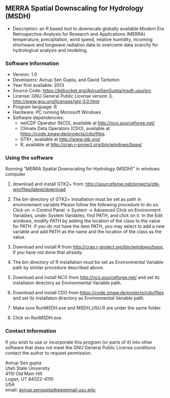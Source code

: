 ## MERRA Spatial Downscaling for Hydrology (MSDH)
* Description: an R based tool to downscale globally available Modern Era Retrospective-Analysis for Research and Applications (MERRA) temperature, precipitation, wind speed, relative humidity, incoming shortwave and longwave radiation data to overcome data scarcity for hydrological analysis and modeling.

### Software Information ###

* Version: 1.0
* Developers: Avirup Sen Gupta, and David Tarboton
* Year first available:  2013
* Source Code: https://bitbucket.org/AvirupSenGupta/msdh.usu/src.
* License: GNU General Public License version 3, http://www.gnu.org/licenses/gpl-3.0.html 
* Program language: R
* Hardware:  PC running Microsoft Windows
* Software dependencies:  
  - netCDF Operator (NCO), available at http://nco.sourceforge.net/
  - Climate Data Operators (CDO), available at https://code.zmaw.de/projects/cdo/files.  
  - GTK+, available at http://www.gtk.org/
  - R, available at http://cran.r-project.org/bin/windows/base/



### Using the software ###

Running "MERRA Spatial Downscaling for Hydrology (MSDH)" in windows computer

1. download and install GTK2+ from: http://sourceforge.net/projects/gtk-win/files/latest/download

2. The bin directory of GTK2+ installation must be set as path in environement variable
Please follow the following procedure to do so.
Click on -> Control Panel -> System -> Advanced
Click on Environment Variables, under System Variables, find PATH, and click on it.
In the Edit windows, modify PATH by adding the location of the class to the value for PATH. 
If you do not have the item PATH, you may select to add a new variable and add PATH as the name 
and the location of the class as the value.

3. Download and install R from http://cran.r-project.org/bin/windows/base, if you have not done that already.

4. The bin directory of R installation must be set as Environmental Variable path by similar procedure described above.

5. Download and install NCO from http://nco.sourceforge.net/ and set its installaton directory as Environmental Variable path.

6. Download and install CDO from https://code.zmaw.de/projects/cdo/files and set its installaton directory as Environmental Variable path.

7. Make sure RunMSDH.exe and MSDH_USU.R are under the same folder.

8. Click on RunMSDH.exe.


### Contact Information ###

If you wish to use or incorporate this program (or parts of it) into 
other software that does not meet the GNU General Public License 
conditions contact the author to request permission.

Avirup Sen gupta  
Utah State University  
4110 Old Main Hill  
Logan, UT 84322-4110  
USA   
email:  avirup.sengupta@aggiemail.usu.edu
